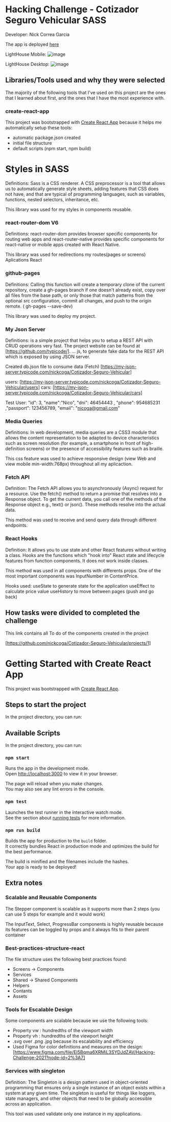 # Hacking Challenge - Cotizador Seguro Vehicular SASS

Developer: Nick Correa Garcia

The app is deployed [here]()

LightHouse Mobile: ![image]()

LightHouse Desktop: ![image]()

## Libraries/Tools used and why they were selected

The majority of the following tools that I've used on this project are the ones that I learned about first, and the ones that I have the most experience with.

### create-react-app

This project was bootstrapped with [Create React App](https://github.com/facebook/create-react-app) because it helps me automatically setup these tools:

- automatic package.json created
- initial file structure
- default scripts (npm start, npm build)

# Styles in SASS

Definitions: Sass is a CSS renderer. A CSS preprocessor is a tool that allows us to automatically generate style sheets, adding features that CSS does not have, and that are typical of programming languages, such as variables, functions, nested selectors, inheritance, etc.

This library was used for my styles in components reusable.

### react-router-dom V6

Definitions: react-router-dom provides browser specific components for routing web apps and react-router-native provides specific components for react-native or mobile apps created with React Native.

This library was used for redirections my routes(pages or screens) Aplications React

### github-pages

Definitions: Calling this function will create a temporary clone of the current repository, create a gh-pages branch if one doesn't already exist, copy over all files from the base path, or only those that match patterns from the optional src configuration, commit all changes, and push to the origin remote. ( gh-pages --save-dev)

This library was used to deploy my project.

### My Json Server

Definitions: is a simple project that helps you to setup a REST API with CRUD operations very fast. The project website can be found at [https://github.com/typicode/]. ... js, to generate fake data for the REST API which is exposed by using JSON server.

Created db.json file to consume data (Fetch)
[https://my-json-server.typicode.com/nickcoga/Cotizador-Seguro-Vehicular]

users: [https://my-json-server.typicode.com/nickcoga/Cotizador-Seguro-Vehicular/users]
cars: [https://my-json-server.typicode.com/nickcoga/Cotizador-Seguro-Vehicular/cars]

Test User: "id": 3, "name":"Nico", "dni": 46454443 , "phone": 954685231 ,"passport": 123456789, "email": "nicoga@gmail.com"

### Media Queries

Definitions: In web development, media queries are a CSS3 module that allows the content representation to be adapted to device characteristics such as screen resolution (for example, a smartphone in front of high-definition screens) or the presence of accessibility features such as braille.

This css feature was used to achieve responsive design (view Web and view mobile min-width:768px) throughout all my aplicaction.

### Fetch API

Definition: The Fetch API allows you to asynchronously (Async) request for a resource. Use the fetch() method to return a promise that resolves into a Response object. To get the current data, you call one of the methods of the Response object e.g., text() or json(). These methods resolve into the actual data.

This method was used to receive and send query data through different endpoints.

### React Hooks

Definition: It allows you to use state and other React features without writing a class. Hooks are the functions which "hook into" React state and lifecycle features from function components. It does not work inside classes.

This method was used in all components with differents props. One of the most important components was InputNumber in ContentPrice.

Hooks used:
useState to generate state for the application
useEffect to calculate price value
useHistory to move between pages (push and go back)

## How tasks were divided to completed the challenge

This link contains all To do of the components created in the project

[https://github.com/nickcoga/Cotizador-Seguro-Vehicular/projects/1]

# Getting Started with Create React App

This project was bootstrapped with [Create React App](https://github.com/facebook/create-react-app).

## Steps to start the project

In the project directory, you can run:

## Available Scripts

In the project directory, you can run:

### `npm start`

Runs the app in the development mode.\
Open [http://localhost:3000](http://localhost:3000) to view it in your browser.

The page will reload when you make changes.\
You may also see any lint errors in the console.

### `npm test`

Launches the test runner in the interactive watch mode.\
See the section about [running tests](https://facebook.github.io/create-react-app/docs/running-tests) for more information.

### `npm run build`

Builds the app for production to the `build` folder.\
It correctly bundles React in production mode and optimizes the build for the best performance.

The build is minified and the filenames include the hashes.\
Your app is ready to be deployed!

## Extra notes

### Scalable and Reusable Components

The Stepper component is scalable as it supports more than 2 steps (you can use 5 steps for example and it would work)

The InputText, Select, ProgressBar components is highly reusable because its features can be toggled by props and it always fits to their parent container

### Best-practices-structure-react

The file structure uses the following best practices found:

- Screens -> Components
- Services
- Shared -> Shared Components
- Helpers
- Contants
- Assets

### Tools for Escalable Design

Some components are scalable because we use the following tools:

- Property vw : hundredths of the viewport width
- Property vh : hundredths of the viewport height
- .svg over .png .jpg because its escalability and efficiency
- Used Figma for color definitions and measures on the design:[https://www.figma.com/file/EI5Bqma6XRMiL3SYDJdZAV/Hacking-Challenge-2021?node-id=2%3A7]

### Services with singleton

Definition: The Singleton is a design pattern used in object-oriented programming that ensures only a single instance of an object exists within a system at any given time. The singleton is useful for things like loggers, state managers, and other objects that need to be globally accessible across an application.

This tool was used validate only one instance in my applications.
